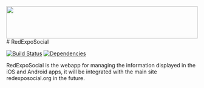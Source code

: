 <img src="http://45.55.94.138/static/img/icons/res.svg" width="100%" height="85">
# RedExpoSocial

[![Build Status](https://travis-ci.org/cesargdm/red-expo-social.svg?branch=master)](https://travis-ci.org/cesargdm/red-expo-social) [![Dependencies](https://david-dm.org/cesargdm/red-expo-social.svg)](https://david-dm.org/cesargdm/red-expo-social)

RedExpoSocial is the webapp for managing the information displayed in the iOS and Android apps, it will be integrated with the main site redexposocial.org in the future.
